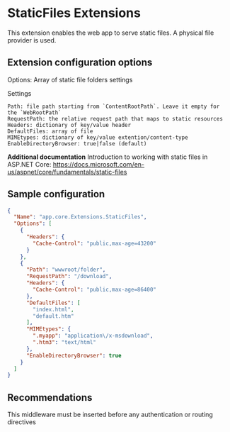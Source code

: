 ﻿# StaticFiles Extensions

This extension enables the web app to serve static files. A physical file provider is used.

## Extension configuration options

Options: Array of static file folders settings

Settings

	Path: file path starting from `ContentRootPath`. Leave it empty for the `WebRootPath`
	RequestPath: the relative request path that maps to static resources
	Headers: dictionary of key/value header
	DefaultFiles: array of file
	MIMEtypes: dictionary of key/value extention/content-type
	EnableDirectoryBrowser: true|false (default)

**Additional documentation** Introduction to working with static files in ASP.NET Core:	https://docs.microsoft.com/en-us/aspnet/core/fundamentals/static-files

## Sample configuration

```json
{
  "Name": "app.core.Extensions.StaticFiles",
  "Options": [
    {
      "Headers": {
        "Cache-Control": "public,max-age=43200"
      }
    },
    {
      "Path": "wwwroot/folder",
      "RequestPath": "/download",
      "Headers": {
        "Cache-Control": "public,max-age=86400"
      },
      "DefaultFiles": [
        "index.html",
        "default.htm"
      ],
      "MIMEtypes": {
        ".myapp": "application\/x-msdownload",
        ".htm3": "text/html"
      },
      "EnableDirectoryBrowser": true
    }
  ]
}
```

## Recommendations

This middleware must be inserted before any authentication or routing directives